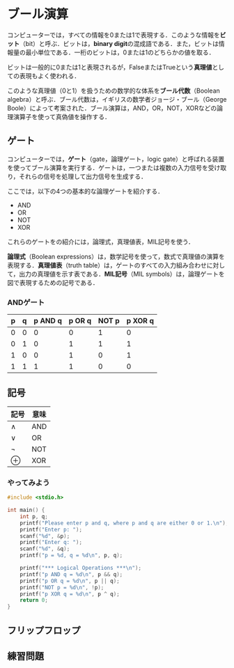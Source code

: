 # ブール演算

コンピューターでは，すべての情報を0または1で表現する．このような情報を**ビット**（bit）と呼ぶ．ビットは，**binary digit**の混成語である．また，ビットは情報量の最小単位である．一桁のビットは，0または1のどちらかの値を取る．

ビットは一般的に0または1と表現されるが，FalseまたはTrueという**真理値**としての表現もよく使われる．

このような真理値（0と1）を扱うための数学的な体系を**ブール代数**（Boolean algebra）と呼ぶ．ブール代数は，イギリスの数学者ジョージ・ブール（George Boole）によって考案された．ブール演算は，AND，OR，NOT，XORなどの論理演算子を使って真偽値を操作する．

## ゲート

コンピューターでは，**ゲート**（gate，論理ゲート，logic gate）と呼ばれる装置を使ってブール演算を実行する．ゲートは，一つまたは複数の入力信号を受け取り，それらの信号を処理して出力信号を生成する．

ここでは，以下の4つの基本的な論理ゲートを紹介する．

- AND
- OR
- NOT
- XOR

これらのゲートをの紹介には，論理式，真理値表，MIL記号を使う．

**論理式**（Boolean expressions）は，数学記号を使って，数式で真理値の演算を表現する．**真理値表**（truth table）は，ゲートのすべての入力組み合わせに対して，出力の真理値を示す表である．**MIL記号**（MIL symbols）は，論理ゲートを図で表現するための記号である．

### ANDゲート




| p   | q   | p AND q | p OR q | NOT p | p XOR q |
| --- | --- | ------- | ------ | ----- | ------- |
| 0   | 0   | 0       | 0      | 1     | 0       |
| 0   | 1   | 0       | 1      | 1     | 1       |
| 1   | 0   | 0       | 1      | 0     | 1       |
| 1   | 1   | 1       | 1      | 0     | 0       |

## 記号

| 記号     | 意味 |
| -------- | ---- |
| $\land$  | AND  |
| $\lor$   | OR   |
| $\lnot$  | NOT  |
| $\oplus$ | XOR  |

### やってみよう

```c
#include <stdio.h>

int main() {
    int p, q;
    printf("Please enter p and q, where p and q are either 0 or 1.\n");
    printf("Enter p: ");
    scanf("%d", &p);
    printf("Enter q: ");
    scanf("%d", &q);
    printf("p = %d, q = %d\n", p, q);

    printf("*** Logical Operations ***\n");
    printf("p AND q = %d\n", p && q);
    printf("p OR q = %d\n", p || q);
    printf("NOT p = %d\n", !p);
    printf("p XOR q = %d\n", p ^ q);
    return 0;
}
```

## フリップフロップ

## 練習問題